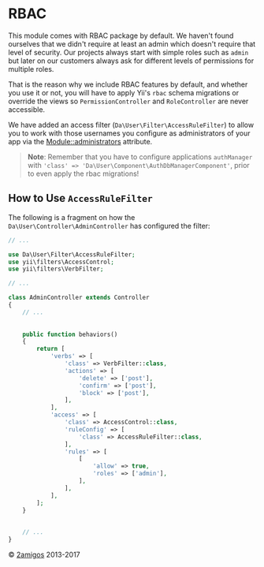 RBAC
====

This module comes with RBAC package by default. We haven't found ourselves that we didn't require at least an admin 
which doesn't require that level of security. Our projects always start with simple roles such as `admin` but later on 
our customers always ask for different levels of permissions for multiple roles. 

That is the reason why we include RBAC features by default, and whether you use it or not, you will have to apply 
Yii's `rbac` schema migrations or override the views so `PermissionController` and `RoleController` are never 
accessible.

We have added an access filter (`Da\User\Filter\AccessRuleFilter`) to allow you to work with those usernames you 
configure as administrators of your app via the 
[Module::administrators](configuration-options.md#administrators-type-array-default-) attribute.

> **Note**: Remember that you have to configure applications `authManager` with `'class' => 'Da\User\Component\AuthDbManagerComponent'`, 
> prior to even apply the rbac migrations! 

How to Use `AccessRuleFilter`
-----------------------------

The following is a fragment on how the `Da\User\Controller\AdminController` has configured the filter:

```php
// ...

use Da\User\Filter\AccessRuleFilter;
use yii\filters\AccessControl;
use yii\filters\VerbFilter;

// ...

class AdminController extends Controller
{
    // ...
    
    
    public function behaviors()
    {
        return [
            'verbs' => [
                'class' => VerbFilter::class,
                'actions' => [
                    'delete' => ['post'],
                    'confirm' => ['post'],
                    'block' => ['post'],
                ],
            ],
            'access' => [
                'class' => AccessControl::class,
                'ruleConfig' => [
                    'class' => AccessRuleFilter::class,
                ],
                'rules' => [
                    [
                        'allow' => true,
                        'roles' => ['admin'],
                    ],
                ],
            ],
        ];
    }
    
    
    // ... 
}
```


© [2amigos](http://www.2amigos.us/) 2013-2017
